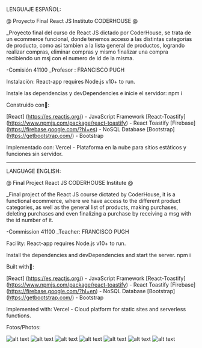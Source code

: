  LENGUAJE ESPAÑOL:

 @ Proyecto Final React JS  Instituto CODERHOUSE @

_Proyecto final del curso de React JS dictado por CoderHouse, se trata de un ecommerce funcional, donde tenemos acceso a las distintas categorias de producto, como asi tambien a la lista general de productos, logrando realizar compras, eliminar compras y mismo finalizar una compra recibiendo un msj con el numero de id de la misma.

-Comisión 41100
_Profesor : FRANCISCO PUGH

Instalaciòn:
React-app requires Node.js v10+ to run.

Instale las dependencias y devDependencies e inicie el servidor:
npm i

Construido con👷:

[React] (https://es.reactjs.org/) - JavaScript Framework
[React-Toastify] (https://www.npmjs.com/package/react-toastify) - React Toastify
[Firebase] (https://firebase.google.com/?hl=es) - NoSQL Database
[Bootstrap] (https://getbootstrap.com/) - Bootstrap

Implementado con:
Vercel - Plataforma en la nube para sitios estáticos y funciones sin servidor.

------------------------

LANGUAGE ENGLISH:

@ Final Project React JS CODERHOUSE Institute @

_Final project of the React JS course dictated by CoderHouse, it is a functional ecommerce, where we have access to the different product categories, as well as the general list of products, making purchases, deleting purchases and even finalizing a purchase by receiving a msg with the id number of it.

-Commission 41100
_Teacher: FRANCISCO PUGH

Facility:
React-app requires Node.js v10+ to run.

Install the dependencies and devDependencies and start the server.
npm i

Built with👷:

[React] (https://es.reactjs.org/) - JavaScript Framework
[React-Toastify] (https://www.npmjs.com/package/react-toastify) - React Toastify
[Firebase] (https://firebase.google.com/?hl=en) - NoSQL Database
[Bootstrap] (https://getbootstrap.com/) - Bootstrap

Implemented with:
Vercel - Cloud platform for static sites and serverless functions.

Fotos/Photos:

![alt text]()
![alt text]()
![alt text]()
![alt text]()
![alt text]()
![alt text]()
![alt text]()



